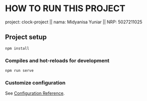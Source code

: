 # HOW TO RUN THIS PROJECT
project: clock-project ||
nama: Midyanisa Yuniar ||
NRP: 5027211025

## Project setup
```
npm install
```

### Compiles and hot-reloads for development
```
npm run serve
```

### Customize configuration
See [Configuration Reference](https://cli.vuejs.org/config/).
